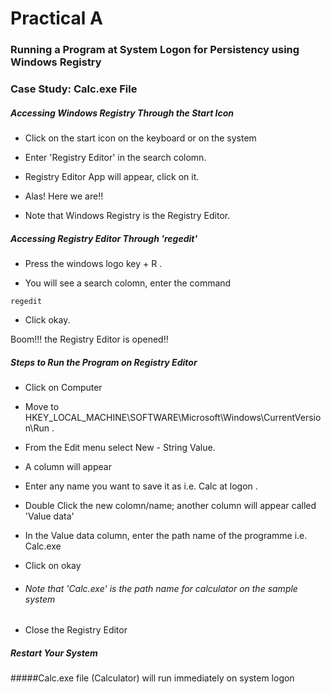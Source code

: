 # Practical A

### Running a Program at System Logon for Persistency using Windows Registry

### Case Study: Calc.exe File 

##### Accessing Windows Registry Through the Start Icon

- Click on the start icon on the keyboard or on the system

- Enter 'Registry Editor' in the search colomn.

- Registry Editor App will appear, click on it.

- Alas! Here we are!!

- Note that Windows Registry is the Registry Editor.



##### Accessing Registry Editor Through 'regedit'
- Press the windows logo key + R .

- You will see a search colomn, enter the command 
```
regedit

```
- Click okay.



Boom!!! the Registry Editor is opened!!



##### Steps to Run the Program on Registry Editor
- Click on Computer
- Move to HKEY_LOCAL_MACHINE\SOFTWARE\Microsoft\Windows\CurrentVersion\Run .
- From the Edit menu select New - String Value.
- A column will appear 
- Enter any name you want to save it as i.e. Calc at logon .
- Double Click the new colomn/name; another column will appear called 'Value data'
- In the Value data column, enter the path name of the programme i.e. Calc.exe
- Click on okay

- ###### Note that 'Calc.exe' is the path name for calculator on the sample system

- Close the Registry Editor

##### Restart Your System

#####Calc.exe file (Calculator) will run immediately on system logon


